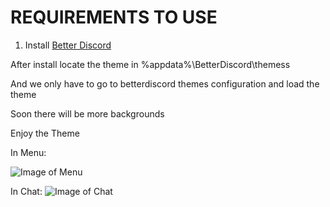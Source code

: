 # REQUIREMENTS TO USE


1. Install [Better Discord](https://github.com/rauenzi/BetterDiscordApp/releases)

After install locate the theme in %appdata%\BetterDiscord\themess


And we only have to go to betterdiscord themes configuration and load the theme

Soon there will be more backgrounds

Enjoy the Theme


In Menu:

![Image of Menu](https://i.imgur.com/dWGpMHX.png)




In Chat:
![Image of Chat](https://i.imgur.com/f5t9ww1.png)






